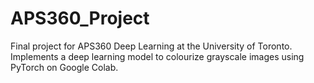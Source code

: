 # APS360_Project
Final project for APS360 Deep Learning at the University of Toronto. Implements a deep learning model to colourize grayscale images using PyTorch on Google Colab.
